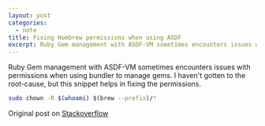 ```yaml
---
layout: post
categories:
  - note
title: Fixing Hombrew permissions when using ASDF
excerpt: Ruby Gem management with ASDF-VM sometimes encounters issues with permissions when using bundler to manage gems.
---
```


Ruby Gem management with ASDF-VM sometimes encounters issues with permissions when using bundler to manage gems. I haven't gotten to the root-cause, but this snippet helps in fixing the permissions.

```bash
sudo chown -R $(whoami) $(brew --prefix)/*
```

Original post on [Stackoverflow](https://stackoverflow.com/questions/16432071/how-to-fix-homebrew-permissions)
